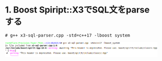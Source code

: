 # 1. Boost Spiript::X3でSQL文をparseする

<pre>
# g++ x3-sql-parser.cpp -std=c++17 -lboost_system
</pre>

<img src="x3.png">

